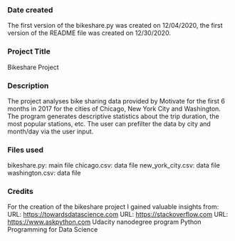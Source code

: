### Date created
The first version of the bikeshare.py was created on 12/04/2020, the first version of the README file was created on 12/30/2020.

### Project Title
Bikeshare Project

### Description
The project analyses bike sharing data provided by Motivate for the first 6 months in 2017 for the cities of Chicago, New York City and Washington. The program generates descriptive statistics about the trip duration, the most popular stations, etc. The user can prefilter the data by city and month/day via the user input. 

### Files used
bikeshare.py: main file
chicago.csv: data file
new_york_city.csv: data file
washington.csv: data file

### Credits
For the creation of the bikeshare project I gained valuable insights from:
URL: https://towardsdatascience.com
URL: https://stackoverflow.com
URL: https://www.askpython.com
Udacity nanodegree program Python Programming for Data Science
